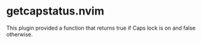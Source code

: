 # getcapstatus.nvim
This plugin provided a function that returns true if Caps lock is on and false otherwise.
